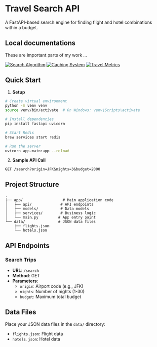 # Travel Search API

A FastAPI-based search engine for finding flight and hotel combinations within a budget.

## Local documentations 
These are important parts of my work ...

[![Search Algorithm](https://img.shields.io/badge/Search-Algorithm-blue?style=flat&logo=python)](./docs/searchingAlgorthim.md)
[![Caching System](https://img.shields.io/badge/Cache-System-red?style=flat&logo=redis)](./docs/config.md) 
[![Travel Metrics](https://img.shields.io/badge/Travel-Metrics-green?style=flat&logo=fastapi)](./docs/travel_scoring_metrics.md)
## Quick Start

1. **Setup**
```bash
# Create virtual environment
python -m venv venv
source venv/bin/activate  # On Windows: venv\Scripts\activate

# Install dependencies
pip install fastapi uvicorn

# Start Redis
brew services start redis

# Run the server
uvicorn app.main:app --reload
```

2. **Sample API Call**
```
GET /search?origin=JFK&nights=3&budget=2000
```

## Project Structure
```
.
├── app/                  # Main application code
│   ├── api/             # API endpoints
│   ├── models/          # Data models
│   ├── services/        # Business logic
│   └── main.py         # App entry point
└── data/               # JSON data files
    ├── flights.json
    └── hotels.json
```

## API Endpoints

### Search Trips
- **URL**: `/search`
- **Method**: GET
- **Parameters**:
  - `origin`: Airport code (e.g., JFK)
  - `nights`: Number of nights (1-30)
  - `budget`: Maximum total budget

## Data Files
Place your JSON data files in the `data/` directory:
- `flights.json`: Flight data
- `hotels.json`: Hotel data
